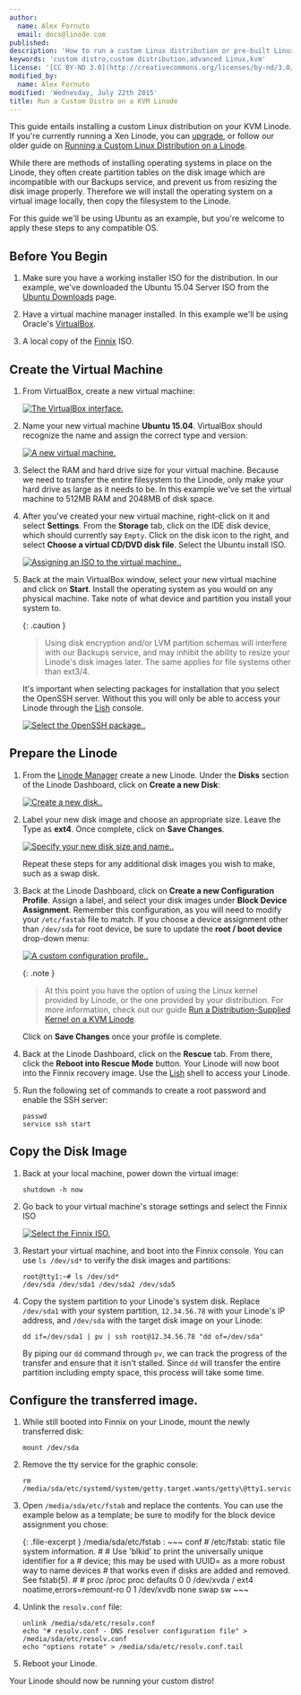 ```yaml
---
author:
  name: Alex Fornuto
  email: docs@linode.com
published: 
description: 'How to run a custom Linux distribution or pre-built Linux appliance on your KVM Linode.'
keywords: 'custom distro,custom distribution,advanced Linux,kvm'
license: '[CC BY-ND 3.0](http://creativecommons.org/licenses/by-nd/3.0/us/)'
modified_by:
  name: Alex Fornuto
modified: 'Wednesday, July 22th 2015'
title: Run a Custom Distro on a KVM Linode
---
```


This guide entails installing a custom Linux distribution on your KVM Linode. If you're currently running a Xen Linode, you can [upgrade](https://www.linode.com/docs/platform/kvm#how-to-enable-kvm), or follow our older guide on [Running a Custom Linux Distribution on a Linode](/docs/tools-reference/custom-kernels-distros/running-a-custom-linux-distro-on-a-linode-vps).

While there are methods of installing operating systems in place on the Linode, they often create partition tables on the disk image which are incompatible with our Backups service, and prevent us from resizing the disk image properly. Therefore we will install the operating system on a virtual image locally, then copy the filesystem to the Linode.

For this guide we'll be using Ubuntu as an example, but you're welcome to apply these steps to any compatible OS. 

## Before You Begin

1.  Make sure you have a working installer ISO for the distribution. In our example, we've downloaded the Ubuntu 15.04 Server ISO from the [Ubuntu Downloads](http://www.ubuntu.com/download/server) page.

2.  Have a virtual machine manager installed. In this example we'll be using Oracle's [VirtualBox](https://www.virtualbox.org/).

3.  A local copy of the [Finnix](http://www.finnix.org/) ISO.

## Create the Virtual Machine

1.  From VirtualBox, create a new virtual machine:

    [![The VirtualBox interface.](/docs/assets/1164-vbvm1-1.png)](/docs/assets/1164-vbvm1-1.png)

2.  Name your new virtual machine **Ubuntu 15.04**. VirtualBox should recognize the name and assign the correct type and version:

    [![A new virtual machine.](/docs/assets/custom-distro-new-image.png)](/docs/assets/custom-distro-new-image.png)

3.  Select the RAM and hard drive size for your virtual machine. Because we need to transfer the entire filesystem to the Linode, only make your hard drive as large as it needs to be. In this example we've set the virtual machine to 512MB RAM and 2048MB of disk space.

4.  After you've created your new virtual machine, right-click on it and select **Settings**. From the **Storage** tab, click on the IDE disk device, which should currently say `Empty`. Click on the disk icon to the right, and select **Choose a virtual CD/DVD disk file**. Select the Ubuntu install ISO.

    [![Assigning an ISO to the virtual machine..](/docs/assets/custom-distro-choose-iso_small.png)](/docs/assets/custom-distro-choose-iso.png)

5.  Back at the main VirtualBox window, select your new virtual machine and click on **Start**. Install the operating system as you would on any physical machine. Take note of what device and partition you install your system to.

    {: .caution }
    > Using disk encryption and/or LVM partition schemas will interfere with our Backups service, and may inhibit the ability to resize your Linode's disk images later. The same applies for file systems other than ext3/4.

    It's important when selecting packages for installation that you select the OpenSSH server. Without this you will only be able to access your Linode through the [Lish](/docs/networking/using-the-linode-shell-lish) console.

    [![Select the OpenSSH package..](/docs/assets/custom-distro-select-openssh_small.png)](/docs/assets/custom-distro-select-openssh.png)


## Prepare the Linode

1.  From the [Linode Manager](https://manager.linode.com/) create a new Linode. Under the **Disks** section of the Linode Dashboard, click on **Create a new Disk**:

    [![Create a new disk..](/docs/assets/custom-distro-new-disk_small.png)](/docs/assets/custom-distro-new-disk.png)

2.  Label your new disk image and choose an appropriate size. Leave the Type as **ext4**. Once complete, click on **Save Changes**.

    [![Specify your new disk size and name..](/docs/assets/custom-distro-disk-image.png)](/docs/assets/custom-distro-disk-image.png)

    Repeat these steps for any additional disk images you wish to make, such as a swap disk.

3.  Back at the Linode Dashboard, click on **Create a new Configuration Profile**. Assign a label, and select your disk images under **Block Device Assignment**. Remember this configuration, as you will need to modify your `/etc/fastab` file to match. If you choose a device assignment other than `/dev/sda` for root device, be sure to update the **root / boot device** drop-down menu:

    [![A custom configuration profile..](/docs/assets/custom-distro-config-profile_small.png)](/docs/assets/custom-distro-config-profile.png)

    {: .note }
    > At this point you have the option of using the Linux kernel provided by Linode, or the one provided by your distribution. For more information, check out our guide [Run a Distribution-Supplied Kernel on a KVM Linode](/docs/tools-reference/custom-kernels-distros/run-a-distribution-supplied-kernel-with-kvm).

    Click on **Save Changes** once your profile is complete.

4.  Back at the Linode Dashboard, click on the **Rescue** tab. From there, click the **Reboot into Rescue Mode** button. Your Linode will now boot into the Finnix recovery image. Use the [Lish](/docs/networking/using-the-linode-shell-lish) shell to access your Linode.

5.  Run the following set of commands to create a root password and enable the SSH server:

        passwd
        service ssh start

## Copy the Disk Image

1.  Back at your local machine, power down the virtual image:

        shutdown -h now

2.  Go back to your virtual machine's storage settings and select the Finnix ISO

    [![Select the Finnix ISO.](/docs/assets/custom-distro-finnix.png)](/docs/assets/custom-distro-finnix.png)

3.  Restart your virtual machine, and boot into the Finnix console. You can use `ls /dev/sd*` to verify the disk images and partitions:

        root@tty1:~# ls /dev/sd*
        /dev/sda /dev/sda1 /dev/sda2 /dev/sda5

4.  Copy the system partition to your Linode's system disk. Replace `/dev/sda1` with your system partition, `12.34.56.78` with your Linode's IP address, and `/dev/sda` with the target disk image on your Linode:

        dd if=/dev/sda1 | pv | ssh root@12.34.56.78 "dd of=/dev/sda"

    By piping our `dd` command through `pv`, we can track the progress of the transfer and ensure that it isn't stalled. Since `dd` will transfer the entire partition including empty space, this process will take some time.


## Configure the transferred image.

1.  While still booted into Finnix on your Linode, mount the newly transferred disk:

        mount /dev/sda

2.  Remove the tty service for the graphic console:

        rm /media/sda/etc/systemd/system/getty.target.wants/getty\@tty1.service

3.  Open `/media/sda/etc/fstab` and replace the contents. You can use the example below as a template; be sure to modify for the block device assignment you chose:

    {: .file-excerpt }
    /media/sda/etc/fstab
    :   ~~~ conf
        # /etc/fstab: static file system information.
        #
        # Use 'blkid' to print the universally unique identifier for a
        # device; this may be used with UUID= as a more robust way to name devices
        # that works even if disks are added and removed. See fstab(5).
        #
        # <file system> <mount point>   <type>  <options>       <dump>  <pass>
        proc        /proc        proc    defaults                       0 0
        /dev/xvda   /            ext4    noatime,errors=remount-ro      0 1
        /dev/xvdb   none         swap    sw
        ~~~

4.  Unlink the `resolv.conf` file:

        unlink /media/sda/etc/resolv.conf
        echo "# resolv.conf - DNS resolver configuration file" > /media/sda/etc/resolv.conf
        echo "options rotate" > /media/sda/etc/resolv.conf.tail

5.  Reboot your Linode. 

Your Linode should now be running your custom distro!
